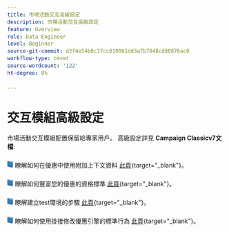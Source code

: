 ```yaml
---
title: 市場活動交互高級設定
description: 市場活動交互高級設定
feature: Overview
role: Data Engineer
level: Beginner
source-git-commit: d2f4e54b0c37cc019061dd3a7b7048cd80876ac0
workflow-type: tm+mt
source-wordcount: '122'
ht-degree: 0%

---
```


# 交互模組高級設定

市場活動交互模組配置保留給專家用戶。 高級設定詳見 **Campaign Classicv7文檔**:

![](../assets/do-not-localize/book.png) 瞭解如何在優惠中使用附加上下文資料 [此頁](https://experienceleague.adobe.com/docs/campaign-classic/using/managing-offers/advanced-parameters/additional-data.html){target=&quot;_blank&quot;}。

![](../assets/do-not-localize/book.png) 瞭解如何豐富您的優惠的資格標準 [此頁](https://experienceleague.adobe.com/docs/campaign-classic/using/managing-offers/advanced-parameters/extension-example.html){target=&quot;_blank&quot;}。

![](../assets/do-not-localize/book.png) 瞭解建立test環境的步驟  [此頁](https://experienceleague.adobe.com/docs/campaign-classic/using/managing-offers/advanced-parameters/creating-a-test-environment.html){target=&quot;_blank&quot;}。

![](../assets/do-not-localize/book.png) 瞭解如何使用掛接修改優惠引擎的標準行為 [此頁](https://experienceleague.adobe.com/docs/campaign-classic/using/managing-offers/advanced-parameters/hooks.html){target=&quot;_blank&quot;}。


